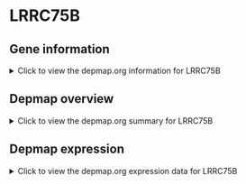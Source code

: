 <h1>LRRC75B</h1>

<h2>Gene information</h2>
<details>
  <summary>Click to view the depmap.org information for LRRC75B</summary>
  <iframe src="https://depmap.org/portal/gene/LRRC75B?tab=about" style="border:none;width:100%;height:800px"></iframe>
</details>

<h2>Depmap overview</h2>
<details>
  <summary>Click to view the depmap.org summary for LRRC75B</summary>
  <iframe src="https://depmap.org/portal/gene/LRRC75B?tab=overview" style="border:none;width:100%;height:800px"></iframe>
</details>

<h2>Depmap expression</h2>
<details>
  <summary>Click to view the depmap.org expression data for LRRC75B</summary>
  <iframe src="https://depmap.org/portal/gene/LRRC75B?tab=characterization" style="border:none;width:100%;height:800px"></iframe>
</details>


<!--
<h2>Reactome Pathway diagram</h2>
<details>
  <summary>Click to view Reactome pathway for LRRC75B</summary>
  PNAME
</details>
-->


